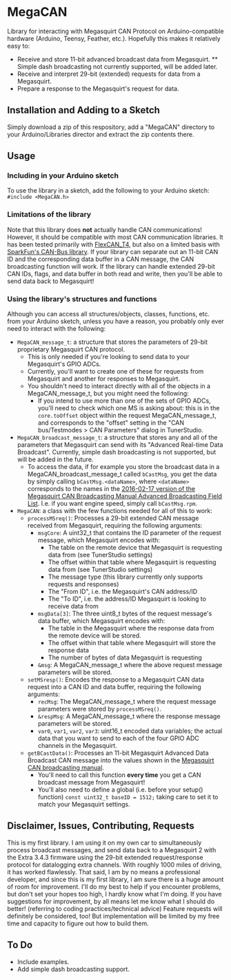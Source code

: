 # MegaCAN
Library for interacting with Megasquirt CAN Protocol on Arduino-compatible hardware (Arduino, Teensy, Feather, etc.). Hopefully this makes it relatively easy to:
* Receive and store 11-bit advanced broadcast data from Megasquirt.
** Simple dash broadcasting not currently supported, will be added later.
* Receive and interpret 29-bit (extended) requests for data from a Megasquirt.
* Prepare a response to the Megasquirt's request for data.

## Installation and Adding to a Sketch
Simply download a zip of this respository, add a "MegaCAN" directory to your Arduino/Libraries director and extract the zip contents there.

## Usage
### Including in your Arduino sketch
To use the library in a sketch, add the following to your Arduino sketch: `#include <MegaCAN.h>`

### Limitations of the library
Note that this library does **not** actually handle CAN communications! However, it should be compatible with most CAN communication libraries. It has been tested primarily with [FlexCAN_T4](https://github.com/tonton81/FlexCAN_T4), but also on a limited basis with [SparkFun's CAN-Bus library](https://github.com/sparkfun/SparkFun_CAN-Bus_Arduino_Library). If your library can separate out an 11-bit CAN ID and the corresponding data buffer in a CAN message, the CAN broadcasting function will work. If the library can handle extended 29-bit CAN IDs, flags, and data buffer in both read and write, then you'll be able to send data back to Megasquirt!

### Using the library's structures and functions
Although you can access all structures/objects, classes, functions, etc. from your Arduino sketch, unless you have a reason, you probably only ever need to interact with the following:
* `MegaCAN_message_t`: a structure that stores the parameters of 29-bit proprietary Megasquirt CAN protocol.
  * This is only needed if you're looking to send data to your Megasquirt's GPIO ADCs.
  * Currently, you'll want to create one of these for requests from Megasquirt and another for responses to Megasquirt.
  * You shouldn't need to interact directly with all of the objects in a MegaCAN_message_t, but you might need the following:
    * If you intend to use more than one of the sets of GPIO ADCs, you'll need to check which one MS is asking about: this is in the `core.toOffset` object within the request MegaCAN_message_t, and corresponds to the "offset" setting in the "CAN bus/Testmodes > CAN Parameters" dialog in TunerStudio.
* `MegaCAN_broadcast_message_t`: a structure that stores any and all of the parameters that Megasquirt can send with its "Advanced Real-time Data Broadcast". Currently, simple dash broadcasting is not supported, but will be added in the future.
  * To access the data, if for example you store the broadcast data in a MegaCAN_broadcast_message_t called `bCastMsg`, you get the data by simply calling `bCastMsg.<dataName>`, where `<dataName>` corresponds to the names in the [2016-02-17 version of the Megasquirt CAN Broadcasting Manual Advanced Broadcasting Field List](http://www.msextra.com/doc/pdf/Megasquirt_CAN_Broadcast.pdf#page=6&zoom=100,114,89). I.e. if you want engine speed, simply call `bCastMsg.rpm`.
* `MegaCAN`: a class with the few functions needed for all of this to work:
  * `processMSreq()`: Processes a 29-bit extended CAN message received from Megasquirt, requiring the following arguments:
    * `msgCore`: A uint32_t that contains the ID parameter of the request message, which Megasquirt encodes with:
      * The table on the remote device that Megasquirt is requesting data from (see TunerStudio settings)
      * The offset within that table where Megasquirt is requesting data from (see TunerStudio settings)
      * The message type (this library currently only supports requests and responses)
      * The "From ID", i.e. the Megasquirt's CAN address/ID
      * The "To ID", i.e. the address/ID Megasquirt is looking to receive data from
    * `msgData[3]`: The three uint8_t bytes of the request message's data buffer, which Megasquirt encodes with:
      * The table in the Megasquirt where the response data from the remote device will be stored.
      * The offset within that table where Megasquirt will store the response data
      * The number of bytes of data Megasquirt is requesting
    * `&msg`: A MegaCAN_message_t where the above request message parameters will be stored.
  * `setMSresp()`: Encodes the response to a Megasquirt CAN data request into a CAN ID and data buffer, requiring the following arguments:
    * `recMsg`: The MegaCAN_message_t where the request message parameters were stored by `processMSreq()`.
    * `&respMsg`: A MegaCAN_message_t where the response message parameters will be stored.
    * `var0`, `var1`, `var2`, `var3`: uint16_t encoded data variables; the actual data that you want to send to each of the four GPIO ADC channels in the Megasquirt.
  * `getBCastData()`: Processes an 11-bit Megasquirt Advanced Data Broadcast CAN message into the values shown in the [Megasquirt CAN broadcasting manual](http://www.msextra.com/doc/pdf/Megasquirt_CAN_Broadcast.pdf#page=6&zoom=100,114,89).
    * You'll need to call this function **every time** you get a CAN broadcast message from Megasquirt!
    * You'll also need to define a global (i.e. before your setup() function) `const uint32_t baseID = 1512;` taking care to set it to match your Megasquirt settings.
    
## Disclaimer, Issues, Contributing, Requests
This is my first library. I am using it on my own car to simultaneously process broadcast messages, and send data back to a Megasquirt 2 with the Extra 3.4.3 firmware using the 29-bit extended request/response protocol for datalogging extra channels. With roughly 1000 miles of driving, it has worked flawlessly. That said, I am by no means a professional developer, and since this is my first library, I am sure there is a huge amount of room for improvement.
I'll do my best to help if you encounter problems, but don't set your hopes too high, I hardly know what I'm doing.
If you have suggestions for improvement, by all means let me know what I should do better! (referring to coding practices/technical advice)
Feature requests will definitely be considered, too! But implementation will be limited by my free time and capacity to figure out how to build them. 

## To Do
* Include examples.
* Add simple dash broadcasting support.
